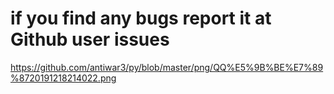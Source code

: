 # if you find any bugs report it at Github user issues
https://github.com/antiwar3/py/blob/master/png/QQ%E5%9B%BE%E7%89%8720191218214022.png
